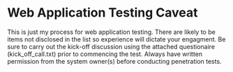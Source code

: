 # Web Application Testing Caveat 
This is just my process for web application testing. There are likely to be items not disclosed in the list so experience will dictate your engagment. Be sure to carry out the kick-off discussion using the attached questionaire (kick_off_call.txt) prior to commencing the test. Always have written permission from the system owner(s) before conducting penetration tests. 
